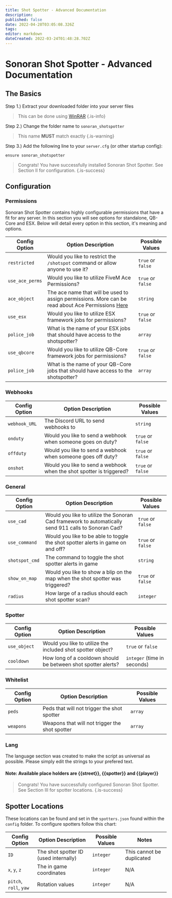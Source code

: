 ```yaml
---
title: Shot Spotter - Advanced Documentation
description: 
published: false
date: 2022-04-28T03:05:08.326Z
tags: 
editor: markdown
dateCreated: 2022-03-24T01:48:28.702Z
---
```


# Sonoran Shot Spotter - Advanced Documentation


## The Basics

Step 1.) Extract your downloaded folder into your server files
> This can be done using [WinRAR](https://www.win-rar.com/predownload.html?&L=0) {.is-info}

Step 2.) Change the folder name to `sonoran_shotspotter`
> This name **MUST** match exactly {.is-warning}

Step 3.)  Add the following line to your `server.cfg` (or other startup config): 
```
ensure sonoran_shotspotter
```

> Congrats! You have successfully installed Sonoran Shot Spotter. See Section II for configuration.
{.is-success}


## Configuration
### Permissions
Sonoran Shot Spotter contains highly configurable permissions that have a fit for any server. In this section you will see options for standalone, QB-Core and ESX. Below will detail every option in this section, it's meaning and options.  

| Config Option          | Option Description                                                                                                                         | Possible Values    |
|-----------------------|---------------------------------------------------------------------------------------------------------------------------------------------|------------------------|
| `restricted` | Would you like to restrict the `/shotspot` command or allow anyone to use it? | `true` or `false` |
| `use_ace_perms` | Would you like to utilize FiveM Ace Permissions? | `true` or `false`
| `ace_object` | The ace name that will be used to assign permissions. More can be read about Ace Permissions [Here](https://forum.cfx.re/t/basic-aces-principals-overview-guide/90917)  | `string`
| `use_esx` | Would you like to utilize ESX framework jobs for permissions? | `true` or `false`
| `police_job` | What is the name of your ESX jobs that should have access to the shotspotter? | `array`
| `use_qbcore` | Would you like to utilize QB-Core framework jobs for permissions? | `true` or `false`
| `police_job` | What is the name of your QB-Core jobs that should have access to the shotspotter? | `array`

### Webhooks
| Config Option          | Option Description                                                                                                                         | Possible Values    |
|-----------------------|---------------------------------------------------------------------------------------------------------------------------------------------|------------------------|
| `webhook_URL` | The Discord URL to send webhooks to | `string` 
| `onduty` | Would you like to send a webhook when someone goes on duty? | `true` or `false` 
| `offduty` | Would you like to send a webhook when someone goes off duty? | `true` or `false`
| `onshot` | Would you like to send a webhook when the shot spotter is triggered? | `true` or `false`

### General 
| Config Option          | Option Description                                                                                                                         | Possible Values    |
|-----------------------|---------------------------------------------------------------------------------------------------------------------------------------------|------------------------|
| `use_cad` | Would you like to utilize the Sonoran Cad framework to automatically send 911 calls to Sonoran Cad? | `true` or `false`
| `use_command` | Would you like to be able to toggle the shot spotter alerts in game on and off? | `true` or `false`
| `shotspot_cmd` | The command to toggle the shot spotter alerts in game | `string`
| `show_on_map` | Would you like to show a blip on the map when the shot spotter was triggered? | `true` or `false`
| `radius` | How large of a radius should each shot spotter scan? | `integer` 

### Spotter
| Config Option          | Option Description                                                                                                                         | Possible Values    |
|-----------------------|---------------------------------------------------------------------------------------------------------------------------------------------|------------------------|
| `use_object` | Would you like to utilize the included shot spotter object? | `true` or `false`
| `cooldown` | How long of a cooldown should be between shot spotter alerts?  | `integer` (time in seconds)

### Whitelist
| Config Option          | Option Description                                                                                                                         | Possible Values    |
|-----------------------|---------------------------------------------------------------------------------------------------------------------------------------------|------------------------|
| `peds` | Peds that will not trigger the shot spotter | `array` 
| `weapons` | Weapons that will not trigger the shot spotter | `array`

### Lang
The language section was created to make the script as universal as possible. Please simply edit the strings to your prefered text. 
#### Note: Available place holders are {{street}}, {{spotter}} and {{player}}
> Congrats! You have successfully configured Sonoran Shot Spotter. See Section III for spotter locations.
{.is-success}

## Spotter Locations 
These locations can be found and set in the `spotters.json` found within the `config` folder. To configure spotters follow this chart:

| Config Option          | Option Description                                                                                                                         | Possible Values    | Notes | 
|-----------------------|---------------------------------------------------------------------------------------------------------------------------------------------|------------------------|------------------------|
| `ID` | The shot spotter ID (used internally) | `integer` | This cannot be duplicated
| `x`, `y`, `z` | The in game coordinates | `integer` | N/A
| `pitch`, `roll`, `yaw` | Rotation values | `integer` | N/A
